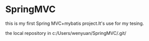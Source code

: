 # SpringMVC
this is my first Spring MVC+mybatis project.It's use for my tesing.

the local repository in c:/Users/wenyuan/SpringMVC/.git/
